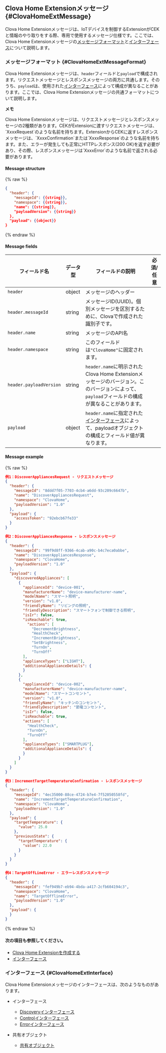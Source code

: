 ## Clova Home Extensionメッセージ {#ClovaHomeExtMessage}
Clova Home Extensionメッセージは、IoTデバイスを制御するExtensionがCEKと情報のやり取りをする際、専用で使用するメッセージ仕様です。ここでは、Clova Home Extensionメッセージの[メッセージフォーマット](#ClovaHomeExtMessageFormat)と[インターフェース](#ClovaHomeExtInterface)について説明します。

### メッセージフォーマット {#ClovaHomeExtMessageFormat}

Clova Home Extensionメッセージは、`header`フィールドと`payload`で構成されます。リクエストメッセージとレスポンスメッセージの両方に共通します。そのうち、`payload`は、使用された[インターフェース](#ClovaHomeExtInterface)によって構成が異なることがあります。ここでは、Clova Home Extensionメッセージの共通フォーマットについて説明します。

<div class="note">
  <p><strong>メモ</strong></p>
  <p>Clova Home Extensionメッセージは、リクエストメッセージとレスポンスメッセージの2種類があります。CEKがExtensionに渡すリクエストメッセージは、`XxxxRequest`のような名前を持ちます。ExtensionからCEKに返すレスポンスメッセージは、`XxxxConfirmation`または`XxxxResponse`のような名前を持ちます。また、エラーが発生しても正常にHTTPレスポンス(200 OK)を返す必要があり、その際、レスポンスメッセージは`XxxxError`のような名前で返される必要があります。</p>
</div>

#### Message structure
{% raw %}
```json
{
  "header": {
    "messageId": {{string}},
    "namespace": {{string}},
    "name": {{string}},
    "payloadVersion": {{string}}
  },
  "payload": {{object}}
}
```
{% endraw %}


#### Message fields
| フィールド名       | データ型    | フィールドの説明                     | 必須/任意 |
|---------------|---------|-----------------------------|:-------------:|
| `header`                 | object | メッセージのヘッダー                                                                                            |      |
| `header.messageId`       | string | メッセージID(UUID)。個別メッセージを区別するために、Clovaで作成された識別子です。                                         |      |
| `header.name`            | string | メッセージのAPI名                                                                                        |      |
| `header.namespace`       | string | このフィールドは`"ClovaHome"`に固定されます。                                                                     |      |
| `header.payloadVersion`  | string | `header.name`に明示されたClova Home Extensionメッセージのバージョン。このバージョンによって、`payload`フィールドの構成が異なることがあります。  |      |
| `payload`                | object | `header.name`に指定された[インターフェース](#ClovaHomeExtInterface)によって、payloadオブジェクトの構成とフィールド値が異なります。       |      |

#### Message example
{% raw %}
```json
例1：DiscoverAppliancesRequest - リクエストメッセージ
{
  "header": {
    "messageId": "8ddd7f05-7703-4cb4-a6dd-93c209c6647b",
    "name": "DiscoverAppliancesRequest",
    "namespace": "ClovaHome",
    "payloadVersion": "1.0"
  },
  "payload": {
    "accessToken": "92ebcb67fe33"
  }
}

例2：DiscoverAppliancesResponse - レスポンスメッセージ
{
  "header": {
    "messageId": "99f9d8ff-9366-4cab-a90c-b4c7eca0abbe",
    "name": "DiscoverAppliancesResponse",
    "namespace": "ClovaHome",
    "payloadVersion": "1.0"
  },
  "payload": {
    "discoveredAppliances": [
      {
        "applianceId": "device-001",
        "manufacturerName": "device-manufacturer-name",
        "modelName": "スマート照明",
        "version": "v1.0",
        "friendlyName": "リビングの照明",
        "friendlyDescription": "スマートフォンで制御できる照明",
        "isIr": false,
        "isReachable": true,
          "actions": [
            "DecrementBrightness",
            "HealthCheck",
            "IncrementBrightness",
            "SetBrightness",
            "TurnOn",
            "TurnOff"
        ],
        "applianceTypes": ["LIGHT"],
        "additionalApplianceDetails": {
        }
      },
      {
        "applianceId": "device-002",
        "manufacturerName": "device-manufacturer-name",
        "modelName": "スマートコンセント",
        "version": "v1.0",
        "friendlyName": "キッチンのコンセント",
        "friendlyDescription": "節電コンセント",
        "isIr": false,
        "isReachable": true,
        "actions": [
          "HealthCheck",
          "TurnOn",
          "TurnOff"
        ],
        "applianceTypes": ["SMARTPLUG"],
        "additionalApplianceDetails": {
        }
      }
    ]
  }
}

例3：IncrementTargetTemperatureConfirmation - レスポンスメッセージ
{
  "header": {
    "messageId": "4ec35000-88ce-4724-b7e4-7f52050558fd",
    "name": "IncrementTargetTemperatureConfirmation",
    "namespace": "ClovaHome",
    "payloadVersion": "1.0"
  },
  "payload": {
    "targetTemperature": {
      "value": 25.0
    },
    "previousState": {
      "targetTemperature": {
        "value": 22.0
      }
    }
  }
}

例4：TargetOffLineError - エラーレスポンスメッセージ
{
  "header": {
    "messageId": "fef949b7-eb94-4bda-a417-2cfb604194c3",
    "namespace": "ClovaHome",
    "name": "TargetOfflineError",
    "payloadVersion": "1.0"
  },
  "payload": {
  }
}
```
{% endraw %}

#### 次の項目も参照してください。
* [Clova Home Extensionを作成する](/CEK/Guides/Build_Clova_Home_Extension.md)
* [インターフェース](#ClovaHomeExtInterface)

### インターフェース {#ClovaHomeExtInterface}
Clova Home Extensionメッセージのインターフェースは、次のようなものがあります。

* インターフェース
  * [Discoveryインターフェース](/CEK/References/ClovaHomeInterface/Discovery_Interfaces.md)
  * [Controlインターフェース](/CEK/References/ClovaHomeInterface/Control_Interfaces.md)
  * [Errorインターフェース](/CEK/References/ClovaHomeInterface/Error_Interfaces.md)

* 共有オブジェクト
  * [共有オブジェクト](/CEK/References/ClovaHomeInterface/Shared_Objects.md)
